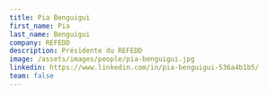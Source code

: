 ```yaml
---
title: Pia Benguigui
first_name: Pia
last_name: Benguigui
company: REFEDD
description: Présidente du REFEDD
image: /assets/images/people/pia-benguigui.jpg
linkedin: https://www.linkedin.com/in/pia-benguigui-536a4b1b5/
team: false
---
```

